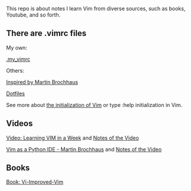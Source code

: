This repo is about notes I learn Vim from diverse sources, such as books, Youtube, and so forth.

## There are .vimrc files
My own:

[.my_vimrc](https://github.com/xinfengcanada/Notes_VIM/blob/master/configfiles/.my_vimrc)

Others:

[Inspired by Martin Brochhaus](https://github.com/yangyaoge/my_vimrc/blob/master/.vimrc)

[Dotfiles](https://github.com/xinfengcanada/Notes_Learning_VIM/tree/master/configfiles)

See more about [the initialization of Vim](https://vimdoc.sourceforge.net/htmldoc/starting.html#vimrc) or type :help initialization in Vim.

## Videos
[Video: Learning VIM in a Week](https://github.com/xinfengcanada/Notes_Learning_VIM/blob/master/Notes%20of%20Leaning%20Vim%20In%20A%20Week.md) and [Notes of the Video](https://github.com/xinfengcanada/Notes_VIM/blob/master/Notes%20of%20Leaning%20Vim%20In%20A%20Week.md)

[Vim as a Python IDE - Martin Brochhaus](https://www.youtube.com/watch?v=YhqsjUUHj6g&ab_channel=pyconapac) and [Notes of the Video](https://github.com/xinfengcanada/Notes_VIM/blob/master/Notes%20of%20Vim%20as%20a%20Python%20IDE%20-%20Martin%20Brochhaus.md)

## Books
[Book: Vi-Improved-Vim](https://github.com/xinfengcanada/Notes_Learning_VIM/tree/master/Vi-Improved-Vim)


